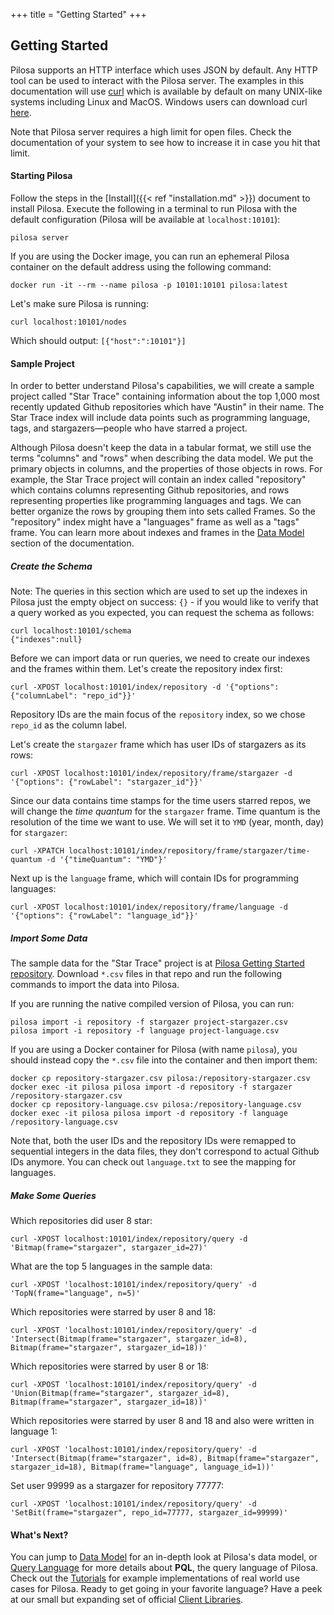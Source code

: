 +++
title = "Getting Started"
+++

## Getting Started

Pilosa supports an HTTP interface which uses JSON by default.
Any HTTP tool can be used to interact with the Pilosa server. The examples in this documentation will use [curl](https://curl.haxx.se/) which is available by default on many UNIX-like systems including Linux and MacOS. Windows users can download curl [here](https://curl.haxx.se/download.html).

Note that Pilosa server requires a high limit for open files. Check the documentation of your system to see how to increase it in case you hit that limit.

#### Starting Pilosa

Follow the steps in the [Install]({{< ref "installation.md" >}}) document to install Pilosa.
Execute the following in a terminal to run Pilosa with the default configuration (Pilosa will be available at `localhost:10101`):
```
pilosa server
```

If you are using the Docker image, you can run an ephemeral Pilosa container on the default address using the following command:
```
docker run -it --rm --name pilosa -p 10101:10101 pilosa:latest
```

Let's make sure Pilosa is running:
```
curl localhost:10101/nodes
```

Which should output: `[{"host":":10101"}]`

#### Sample Project

In order to better understand Pilosa's capabilities, we will create a sample project called "Star Trace" containing information about the top 1,000 most recently updated Github repositories which have "Austin" in their name. The Star Trace index will include data points such as programming language, tags, and stargazers—people who have starred a project.

Although Pilosa doesn't keep the data in a tabular format, we still use the terms "columns" and "rows" when describing the data model. We put the primary objects in columns, and the properties of those objects in rows. For example, the Star Trace project will contain an index called "repository" which contains columns representing Github repositories, and rows representing properties like programming languages and tags. We can better organize the rows by grouping them into sets called Frames. So the "repository" index might have a "languages" frame as well as a "tags" frame. You can learn more about indexes and frames in the [Data Model](data_model) section of the documentation.

##### Create the Schema

Note:
The queries in this section which are used to set up the indexes in Pilosa just the empty object on success: `{}` - if you would like to verify that a query worked as you expected, you can request the schema as follows:
```
curl localhost:10101/schema
{"indexes":null}
```

Before we can import data or run queries, we need to create our indexes and the frames within them. Let's create the repository index first:
```
curl -XPOST localhost:10101/index/repository -d '{"options": {"columnLabel": "repo_id"}}'
```

Repository IDs are the main focus of the `repository` index, so we chose `repo_id` as the column label.

Let's create the `stargazer` frame which has user IDs of stargazers as its rows:
```
curl -XPOST localhost:10101/index/repository/frame/stargazer -d '{"options": {"rowLabel": "stargazer_id"}}'
```

Since our data contains time stamps for the time users starred repos, we will change the *time quantum* for the `stargazer` frame. Time quantum is the resolution of the time we want to use. We will set it to `YMD` (year, month, day) for `stargazer`:
```
curl -XPATCH localhost:10101/index/repository/frame/stargazer/time-quantum -d '{"timeQuantum": "YMD"}'
```

Next up is the `language` frame, which will contain IDs for programming languages:
```
curl -XPOST localhost:10101/index/repository/frame/language -d '{"options": {"rowLabel": "language_id"}}'
```
##### Import Some Data

The sample data for the "Star Trace" project is at [Pilosa Getting Started repository](https://github.com/pilosa/getting-started). Download `*.csv` files in that repo and run the following commands to import the data into Pilosa.

If you are running the native compiled version of Pilosa, you can run:
```
pilosa import -i repository -f stargazer project-stargazer.csv
pilosa import -i repository -f language project-language.csv
```

If you are using a Docker container for Pilosa (with name `pilosa`), you should instead copy the `*.csv` file into the container and then import them:
```
docker cp repository-stargazer.csv pilosa:/repository-stargazer.csv
docker exec -it pilosa pilosa import -d repository -f stargazer /repository-stargazer.csv
docker cp repository-language.csv pilosa:/repository-language.csv
docker exec -it pilosa pilosa import -d repository -f language /repository-language.csv
```

Note that, both the user IDs and the repository IDs were remapped to sequential integers in the data files, they don't correspond to actual Github IDs anymore. You can check out `language.txt` to see the mapping for languages.

##### Make Some Queries

Which repositories did user 8 star:
```
curl -XPOST localhost:10101/index/repository/query -d 'Bitmap(frame="stargazer", stargazer_id=27)'
```

What are the top 5 languages in the sample data:
```
curl -XPOST 'localhost:10101/index/repository/query' -d 'TopN(frame="language", n=5)'
```

Which repositories were starred by user 8 and 18:
```
curl -XPOST 'localhost:10101/index/repository/query' -d 'Intersect(Bitmap(frame="stargazer", stargazer_id=8), Bitmap(frame="stargazer", stargazer_id=18))'
```

Which repositories were starred by user 8 or 18:
```
curl -XPOST 'localhost:10101/index/repository/query' -d 'Union(Bitmap(frame="stargazer", stargazer_id=8), Bitmap(frame="stargazer", stargazer_id=18))'
```

Which repositories were starred by user 8 and 18 and also were written in language 1:
```
curl -XPOST 'localhost:10101/index/repository/query' -d 'Intersect(Bitmap(frame="stargazer", id=8), Bitmap(frame="stargazer", stargazer_id=18), Bitmap(frame="language", language_id=1))'
```

Set user 99999 as a stargazer for repository 77777:
```
curl -XPOST 'localhost:10101/index/repository/query' -d 'SetBit(frame="stargazer", repo_id=77777, stargazer_id=99999)'
```

#### What's Next?

You can jump to [Data Model](../data-model) for an in-depth look at Pilosa's data model, or [Query Language](../query-language) for more details about **PQL**, the query language of Pilosa. Check out the [Tutorials](../tutorials) for example implementations of real world use cases for Pilosa. Ready to get going in your favorite language? Have a peek at our small but expanding set of official [Client Libraries](../client-libraries).
